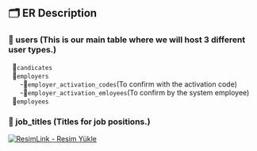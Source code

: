 ## :card_index_dividers: ER Description
### :file_folder: users (This is our main table where we will host 3 different user types.)
&nbsp;&nbsp;:open_file_folder:`candicates`<br>
&nbsp;&nbsp;:open_file_folder:`employers`<br>
&nbsp;&nbsp;&nbsp;&nbsp;&nbsp;&nbsp;-:open_file_folder:`employer_activation_codes`(To confirm with the activation code)<br>
&nbsp;&nbsp;&nbsp;&nbsp;&nbsp;&nbsp;-:open_file_folder:`employer_activation_emloyees`(To confirm by the system employee)<br>
&nbsp;&nbsp;:open_file_folder:`employees`<br>
### :file_folder: job_titles (Titles for job positions.)

<a href="https://resimlink.com/bdzhZ" title="ResimLink - Resim Yükle"><img src="https://r.resimlink.com/bdzhZ.png" title="ResimLink - Resim Yükle" alt="ResimLink - Resim Yükle"></a>